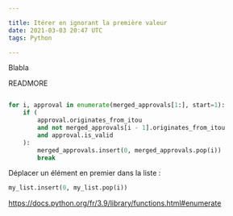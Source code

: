 ```yaml
---

title: Itérer en ignorant la première valeur
date: 2021-03-03 20:47 UTC
tags: Python

---
```


Blabla

READMORE

```python

for i, approval in enumerate(merged_approvals[1:], start=1):
    if (
        approval.originates_from_itou
        and not merged_approvals[i - 1].originates_from_itou
        and approval.is_valid
    ):
        merged_approvals.insert(0, merged_approvals.pop(i))
        break
```

Déplacer un élément en premier dans la liste : 
```python
my_list.insert(0, my_list.pop(i))
```

https://docs.python.org/fr/3.9/library/functions.html#enumerate
